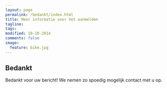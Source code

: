 ```yaml
---
layout: page
permalink: /bedankt/index.html
title: Meer informatie voor het aanmelden
tagline: 
tags: 
modified: 10-10-2014
comments: false
image:
  feature: bike.jpg
---
```



## Bedankt

Bedankt voor uw bericht! We nemen zo spoedig mogelijk contact met u op.


